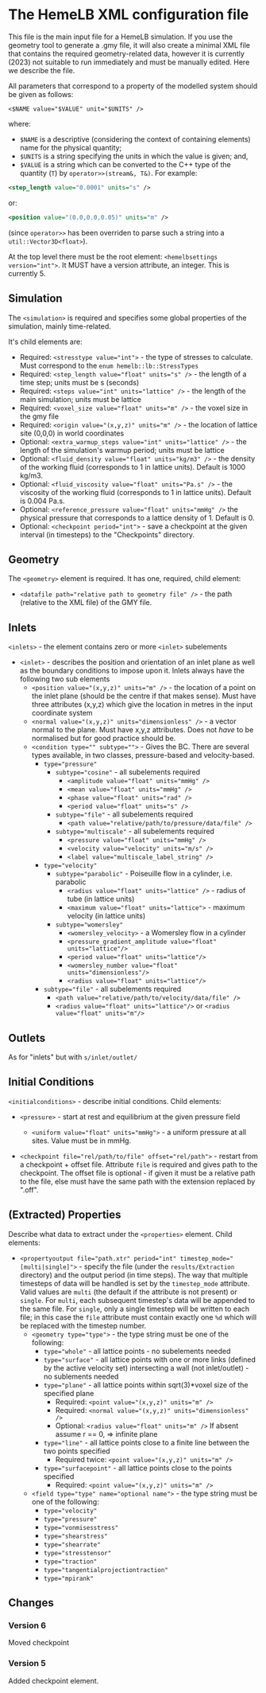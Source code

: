# The HemeLB XML configuration file

This file is the main input file for a HemeLB simulation. If you use
the geometry tool to generate a .gmy file, it will also create a
minimal XML file that contains the required geometry-related data,
however it is currently (2023) not suitable to run immediately and
must be manually edited. Here we describe the file.

All parameters that correspond to a property of the modelled system
should be given as follows:

    <$NAME value="$VALUE" unit="$UNITS" />
where:
 * `$NAME` is a descriptive (considering the context of containing
   elements) name for the physical quantity;
 * `$UNITS` is a string specifying the units in which the value is
   given; and,
 * `$VALUE` is a string which can be converted to the C++ type of the
   quantity (`T`) by `operator>>(stream&, T&)`. For example:
```xml
<step_length value="0.0001" units="s" />
```
or:
```xml
<position value="(0.0,0.0,0.05)" units="m" />
```
   (since `operator>>` has been overriden to parse such a string into
   a `util::Vector3D<float>`).

At the top level there must be the root element: `<hemelbsettings
version="int">`. It MUST have a version attribute, an integer. This is
currently 5.

## Simulation
The `<simulation>` is required and specifies some global properties of
the simulation, mainly time-related.

It's child elements are:
* Required: `<stresstype value="int">` - the type of stresses to calculate. Must correspond to the `enum hemelb::lb::StressTypes`
* Required: `<step_length value="float" units="s" />` - the length of a time step; units must be s (seconds)
* Required: `<steps value="int" units="lattice" />` - the length of the main simulation; units must be lattice
* Required: `<voxel_size value="float" units="m" />` - the voxel size in the gmy file
* Required: `<origin value="(x,y,z)" units="m" />` - the location of lattice site (0,0,0) in world coordinates 
* Optional: `<extra_warmup_steps value="int" units="lattice" />` - the length of the simulation's warmup period; units must be lattice
* Optional: `<fluid_density value="float" units="kg/m3" />` - the
  density of the working fluid (corresponds to 1 in lattice
  units). Default is 1000 kg/m3.
* Optional: `<fluid_viscosity value="float" units="Pa.s" />` - the
  viscosity of the working fluid (corresponds to 1 in lattice
  units). Default is 0.004 Pa.s.
* Optional: `<reference_pressure value="float" units="mmHg" />` the
  physical pressure that corresponds to a lattice density
  of 1. Default is 0.
* Optional: `<checkpoint period="int">` -
  save a checkpoint at the given interval (in timesteps) to the
  "Checkpoints" directory.
  
## Geometry
The `<geometry>` element is required. It has one, required, child element:
* `<datafile path="relative path to geometry file" />` - the path
  (relative to the XML file) of the GMY file.
  
## Inlets
`<inlets>` - the element contains zero or more `<inlet>` subelements

* `<inlet>` - describes the position and orientation of an inlet plane
  as well as the boundary conditions to impose upon it. Inlets always
  have the following two sub elements
  * `<position value="(x,y,z)" units="m" />` - the location of a point
    on the inlet plane (should be the centre if that makes
    sense). Must have three attributes (x,y,z) which give the location
    in metres in the input coordinate system
  * `<normal value="(x,y,z)" units="dimensionless" />` - a vector
    normal to the plane. Must have x,y,z attributes. Does not *have*
    to be normalised but for good practice should be.
  * `<condition type="" subtype="">` - Gives the BC. There are several
    types available, in two classes, pressure-based and
    velocity-based.
    * `type="pressure"`
      * `subtype="cosine"` - all subelements required
	    * `<amplitude value="float" units="mmHg" />`
		* `<mean value="float" units="mmHg" />`
        * `<phase value="float" units="rad" />`
        * `<period value="float" units="s" />`
	  * `subtype="file"` - all subelements required
	    * `<path value="relative/path/to/pressure/data/file" />`
	  * `subtype="multiscale"` - all subelements required
	    * `<pressure value="float" units="mmHg" />`
        * `<velocity value="velocity" units="m/s" />`
        * `<label value="multiscale_label_string" />`
    * `type="velocity"`
      * `subtype="parabolic"` - Poiseuille flow in a cylinder, i.e. parabolic
		* `<radius value="float" units="lattice" />` -  radius of tube (in lattice units)
		* `<maximum value="float" units="lattice">` -  maximum velocity (in lattice units)
	  * `subtype="womersley"`
		* `<womersley_velocity>` - a Womersley flow in a cylinder
		* `<pressure_gradient_amplitude value="float" units="lattice"/>`
        * `<period value="float" units="lattice"/>`
        * `<womersley_number value="float" units="dimensionless"/>`
        * `<radius value="float" units="lattice"/>`
    * `subtype="file"` - all subelements required
        * `<path value="relative/path/to/velocity/data/file" />`
        * `<radius value="float" units="lattice"/>` or `<radius value="float" units="m"/>`

## Outlets
As for "inlets" but with `s/inlet/outlet/`

## Initial Conditions
`<initialconditions>` - describe initial conditions. Child elements:

* `<pressure>` - start at rest and equilibrium at the given pressure
  field
  * `<uniform value="float" units="mmHg">` - a uniform pressure at all
    sites. Value must be in mmHg.

* `<checkpoint file="rel/path/to/file" offset="rel/path">` - restart from a
  checkpoint + offset file. Attribute `file` is required and gives
  path to the checkpoint. The offset file is optional - if given it
  must be a relative path to the file, else must have the same path with
  the extension replaced by ".off".

## (Extracted) Properties
Describe what data to extract under the `<properties>` element. Child elements:

* `<propertyoutput file="path.xtr" period="int"
  timestep_mode="[multi|single]">` - specify the file (under the
  `results/Extraction` directory) and the output period (in time
  steps). The way that multiple timesteps of data will be handled is
  set by the `timestep_mode` attribute. Valid values are `multi` (the
  default if the attribute is not present) or `single`. For `multi`,
  each subsequent timestep's data will be appended to the same
  file. For `single`, only a single timestep will be written to each
  file; in this case the `file` attribute must contain exactly one
  `%d` which will be replaced with the timestep number.
  - `<geometry type="type">` - the type string must be one of the following:
    + `type="whole"` - all lattice points - no subelements needed
	+ `type="surface"` - all lattice points with one or more links
      (defined by the active velocity set) intersecting a wall (not
      inlet/outlet) - no sublements needed
    + `type="plane"` - all lattice points within sqrt(3)*voxel size of the specified plane
      * Required: `<point value="(x,y,z)" units="m" />`
      * Required: `<normal value="(x,y,z)" units="dimensionless" />`
      * Optional: `<radius value="float" units="m" />` If absent assume r == 0, => infinite plane
    + `type="line"` - all lattice points close to a finite line between the two points specified
      * Required twice: `<point value="(x,y,z)" units="m" />`
    + `type="surfacepoint"` - all lattice points close to the points specified
      * Required: `<point value="(x,y,z)" units="m" />`
  - `<field type="type" name="optional name">` - the type string must be one of the following:
    + `type="velocity"`
    + `type="pressure"`
    + `type="vonmisesstress"`
    + `type="shearstress"`
    + `type="shearrate"`
    + `type="stresstensor"`
    + `type="traction"`
    + `type="tangentialprojectiontraction"`
    + `type="mpirank"`

## Changes

### Version 6
Moved checkpoint 

### Version 5

Added checkpoint element.

